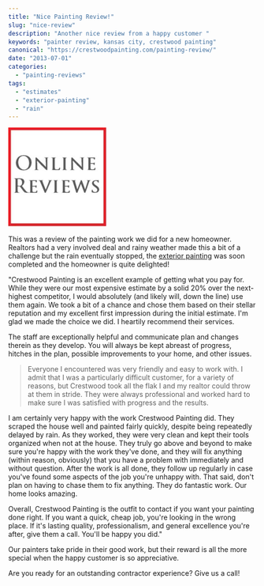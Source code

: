 ```yaml
---
title: "Nice Painting Review!"
slug: "nice-review"
description: "Another nice review from a happy customer "
keywords: "painter review, kansas city, crestwood painting"
canonical: "https://crestwoodpainting.com/painting-review/"
date: "2013-07-01"
categories:
  - "painting-reviews"
tags:
  - "estimates"
  - "exterior-painting"
  - "rain"
---
```


![Online Reviews Crestwood Painting](images/Online-Reviews-e1514762076243.jpg "Online Reviews")

This was a review of the painting work we did for a new homeowner. Realtors had a very involved deal and rainy weather made this a bit of a challenge but the rain eventually stopped, the [exterior painting](https://crestwoodpainting.com/exterior-painting-kansas-city/) was soon completed and the homeowner is quite delighted!

"Crestwood Painting is an excellent example of getting what you pay for. While they were our most expensive estimate by a solid 20% over the next-highest competitor, I would absolutely (and likely will, down the line) use them again. We took a bit of a chance and chose them based on their stellar reputation and my excellent first impression during the initial estimate. I'm glad we made the choice we did. I heartily recommend their services.

The staff are exceptionally helpful and communicate plan and changes therein as they develop. You will always be kept abreast of progress, hitches in the plan, possible improvements to your home, and other issues.

> Everyone I encountered was very friendly and easy to work with. I admit that I was a particularly difficult customer, for a variety of reasons, but Crestwood took all the flak I and my realtor could throw at them in stride. They were always professional and worked hard to make sure I was satisfied with progress and the results.

I am certainly very happy with the work Crestwood Painting did. They scraped the house well and painted fairly quickly, despite being repeatedly delayed by rain. As they worked, they were very clean and kept their tools organized when not at the house. They truly go above and beyond to make sure you're happy with the work they've done, and they will fix anything (within reason, obviously) that you have a problem with immediately and without question. After the work is all done, they follow up regularly in case you've found some aspects of the job you're unhappy with. That said, don't plan on having to chase them to fix anything. They do fantastic work. Our home looks amazing.

Overall, Crestwood Painting is the outfit to contact if you want your painting done right. If you want a quick, cheap job, you're looking in the wrong place. If it's lasting quality, professionalism, and general excellence you're after, give them a call. You'll be happy you did."

Our painters take pride in their good work, but their reward is all the more special when the happy customer is so appreciative.

Are you ready for an outstanding contractor experience? Give us a call!
